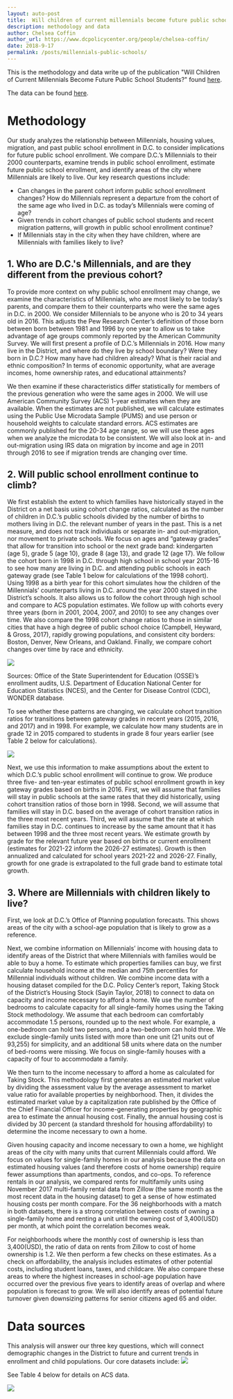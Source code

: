 ```yaml
---
layout: auto-post
title:  Will children of current millennials become future public school students?
description: methodology and data
author: Chelsea Coffin
author_url: https://www.dcpolicycenter.org/people/chelsea-coffin/
date: 2018-9-17
permalink: /posts/millennials-public-schools/
---
```


This is the methodology and data write up of the publication "Will Children of Current Millennials Become Future Public School Students?" found [here](https://www.dcpolicycenter.org/publications/future-public-school-students-report).

The data can be found <a href="https://DC-Policy-Center.github.io/assets/data-resources/Millennials-public-school-enrollment-select-datasets.xlsx">here</a>.

# Methodology

Our study analyzes the relationship between Millennials,  housing values, migration, and past public school enrollment in D.C. to consider implications for future public school enrollment. We compare D.C.’s Millennials to their 2000 counterparts, examine trends in public school enrollment, estimate future public school enrollment, and identify areas of the city where Millennials are likely to live. Our key research questions include:
-	Can changes in the parent cohort inform public school enrollment changes? How do Millennials represent a departure from the cohort of the same age who lived in D.C. as today’s Millennials were coming of age?
-	Given trends in cohort changes of public school students and recent migration patterns, will growth in public school enrollment continue?
-	If Millennials stay in the city when they have children, where are Millennials with families likely to live?


## 1. Who are D.C.'s Millennials, and are they different from the previous cohort?

To provide more context on why public school enrollment may change, we examine the characteristics of Millennials, who are most likely to be today’s parents, and compare them to their counterparts who were the same ages in D.C. in 2000. We consider Millennials to be anyone who is 20 to 34 years old in 2016. This adjusts the Pew Research Center’s definition of those born between born between 1981 and 1996 by one year to allow us to take advantage of age groups commonly reported by the American Community Survey.  We will first present a profile of D.C.’s Millennials in 2016. How many live in the District, and where do they live by school boundary?  Were they born in D.C.? How many have had children already? What is their racial and ethnic composition? In terms of economic opportunity, what are average incomes, home ownership rates, and educational attainments?


We then examine if these characteristics differ statistically for members of the previous generation who were the same ages in 2000. We will use American Community Survey (ACS) 1-year estimates when they are available. When the estimates are not published, we will calculate estimates using the Public Use Microdata Sample (PUMS) and use person or household weights to calculate standard errors. ACS estimates are commonly published for the 20-34 age range, so we will use these ages when we analyze the microdata to be consistent. We will also look at in- and out-migration using IRS data on migration by income and age  in 2011 through 2016 to see if migration trends are changing over time.

## 2. Will public school enrollment continue to climb?

We first establish the extent to which families have historically stayed in the District on a net basis using cohort change ratios,  calculated as the number of children in D.C.’s public schools divided by the number of births to mothers living in D.C. the relevant number of years in the past. This is a net measure, and does not track individuals or separate in- and out-migration, nor movement to private schools. We focus on ages and “gateway grades” that allow for transition into school or the next grade band: kindergarten (age 5), grade 5 (age 10), grade 8 (age 13), and grade 12 (age 17). We follow the cohort born in 1998 in D.C. through high school in school year 2015-16 to see how many are living in D.C. and attending public schools in each gateway grade (see Table 1 below for calculations of the 1998 cohort). Using 1998 as a birth year for this cohort simulates how the children of the Millennials’ counterparts living in D.C. around the year 2000 stayed in the District’s schools. It also allows us to follow the cohort through high school and compare to ACS population estimates. We follow up with cohorts every three years (born in 2001, 2004, 2007, and 2010) to see any changes over time. We also compare the 1998 cohort change ratios to those in similar cities that have a high degree of public school choice (Campbell, Heyward, & Gross, 2017), rapidly growing populations, and consistent city borders: Boston, Denver, New Orleans, and Oakland.  Finally, we compare cohort changes over time by race and ethnicity.



<img src="https://dc-policy-center.github.io/assets/images/post_images/millennial-epi/method-table-1-epimr.png">

Sources: Office of the State Superintendent for Education (OSSE)’s enrollment audits, U.S. Department of Education National Center for Education Statistics (NCES), and the Center for Disease Control (CDC), WONDER database.


To see whether these patterns are changing, we calculate cohort transition ratios for transitions between gateway grades in recent years (2015, 2016, and 2017) and in 1998. For example, we calculate how many students are in grade 12 in 2015 compared to students in grade 8 four years earlier (see Table 2 below for calculations).


<img src="https://dc-policy-center.github.io/assets/images/post_images/millennial-epi/method-table-2-epimr.png">


Next, we use this information to make assumptions about the extent to which D.C.’s public school enrollment will continue to grow. We produce three five- and ten-year estimates of public school enrollment growth in key gateway grades based on births in 2016. First, we will assume that families will stay in public schools at the same rates that they did historically, using cohort transition ratios of those born in 1998. Second, we will assume that families will stay in D.C. based on the average of cohort transition ratios in the three most recent years. Third, we will assume that the rate at which families stay in D.C. continues to increase by the same amount that it has between 1998 and the three most recent years. We estimate growth by grade for the relevant future year based on births or current enrollment (estimates for 2021-22 inform the 2026-27 estimates). Growth is then annualized and calculated for school years 2021-22 and 2026-27. Finally, growth for one grade is extrapolated to the full grade band to estimate total growth.

## 3. Where are Millennials with children likely to live?


First, we look at D.C.’s Office of Planning population forecasts. This shows areas of the city with a school-age population that is likely to grow as a reference.


Next, we combine information on Millennials’ income with housing data to identify areas of the District that where Millennials with families would be able to buy a home. To estimate which properties families can buy, we first calculate household income at the median and 75th percentiles for Millennial individuals without children. We combine income data with a housing dataset compiled for the D.C. Policy Center’s report, Taking Stock of the District’s Housing Stock (Sayin Taylor, 2018) to connect to data on capacity and income necessary to afford a home. We use the number of bedrooms to calculate capacity for all single-family homes using the Taking Stock methodology. We assume that each bedroom can comfortably accommodate 1.5 persons, rounded up to the next whole. For example, a one-bedroom can hold two persons, and a two-bedroom can hold three. We exclude single-family units listed with more than one unit (21 units out of 93,255) for simplicity, and an additional 58 units where data on the number of bed-rooms were missing. We focus on single-family houses with a capacity of four to accommodate a family.


We then turn to the income necessary to afford a home as calculated for Taking Stock.  This methodology first generates an estimated market value by dividing the assessment value by the average assessment to market value ratio for available properties by neighborhood. Then, it divides the estimated market value by a capitalization rate published by the Office of the Chief Financial Officer for income-generating properties by geographic area to estimate the annual housing cost. Finally, the annual housing cost is divided by 30 percent (a standard threshold for housing affordability) to determine the income necessary to own a home.  


Given housing capacity and income necessary to own a home, we highlight areas of the city with many units that current Millennials could afford. We focus on values for single-family homes in our analysis because the data on estimated housing values (and therefore costs of home ownership) require fewer assumptions than apartments, condos, and co-ops. To reference rentals in our analysis, we compared rents for multifamily units using November 2017 multi-family rental data from Zillow (the same month as the most recent data in the housing dataset) to get a sense of how estimated housing costs per month compare. For the 36 neighborhoods with a match in both datasets, there is a strong correlation between costs of owning a single-family home and renting a unit until the owning cost of 3,400(USD) per month, at which point the correlation becomes weak.


For neighborhoods where the monthly cost of ownership is less than 3,400(USD), the ratio of data on rents from Zillow to cost of home ownership is 1.2.
We then perform a few checks on these estimates. As a check on affordability, the analysis includes estimates of other potential costs, including student loans, taxes, and childcare. We also compare these areas to where the highest increases in school-age population have occurred over the previous five years to identify areas of overlap and where population is forecast to grow. We will also identify areas of potential future turnover given downsizing patterns for senior citizens aged 65 and older.


# Data sources
This analysis will answer our three key questions, which will connect demographic changes in the District to future and current trends in enrollment and child populations. Our core datasets include:
<img src="https://dc-policy-center.github.io/assets/images/post_images/millennial-epi/method-table-3-epimr.png">

See Table 4 below for details on ACS data.

<img src="https://dc-policy-center.github.io/assets/images/post_images/millennial-epi/method-table-4-epimr.png">
